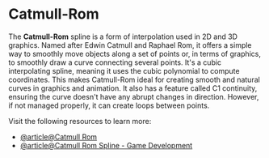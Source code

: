 # Catmull-Rom

The **Catmull-Rom** spline is a form of interpolation used in 2D and 3D graphics. Named after Edwin Catmull and Raphael Rom, it offers a simple way to smoothly move objects along a set of points or, in terms of graphics, to smoothly draw a curve connecting several points. It's a cubic interpolating spline, meaning it uses the cubic polynomial to compute coordinates. This makes Catmull-Rom ideal for creating smooth and natural curves in graphics and animation. It also has a feature called C1 continuity, ensuring the curve doesn't have any abrupt changes in direction. However, if not managed properly, it can create loops between points.

Visit the following resources to learn more:

- [@article@Catmull Rom](https://gamedev.net/forums/topic/535895-catmull-rom-in-shmups/)
- [@article@Catmull Rom Spline - Game Development](https://gamedev.stackexchange.com/questions/47354/catmull-rom-spline-constant-speed)
